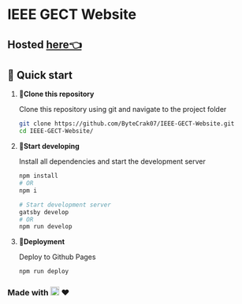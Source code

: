 # IEEE GECT Website

## Hosted [here👈](https://bytecrak07.github.io/IEEE-GECT-Website/)

## 🚀 Quick start

1.  **📁Clone this repository**

    Clone this repository using git and navigate to the project folder

    ```bash
    git clone https://github.com/ByteCrak07/IEEE-GECT-Website.git
    cd IEEE-GECT-Website/
    ```

2.  **🔨Start developing**

    Install all dependencies and start the development server

    ```bash
    npm install
    # OR
    npm i

    # Start development server
    gatsby develop
    # OR
    npm run develop
    ```

3.  **💫Deployment**

    Deploy to Github Pages

    ```bash
    npm run deploy
    ```

### Made with <a href="https://www.gatsbyjs.com"><img alt="Gatsby" src="https://www.gatsbyjs.com/Gatsby-Monogram.svg" width="18" /></a> ❤
